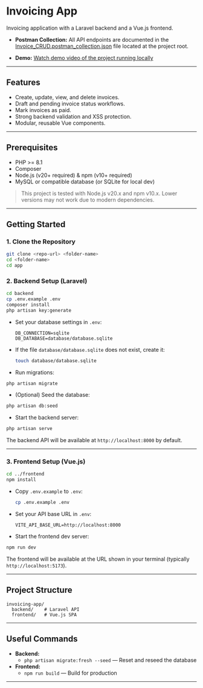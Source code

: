 # Invoicing App

Invoicing application with a Laravel backend and a Vue.js frontend.

- **Postman Collection:** All API endpoints are documented in the [Invoice_CRUD.postman_collection.json](./Invoice_CRUD.postman_collection.json) file located at the project root.

- **Demo:** [Watch demo video of the project running locally](https://app.screencastify.com/watch/RZss7Ny40z7ukXhTKwXl)
---

## Features
- Create, update, view, and delete invoices.
- Draft and pending invoice status workflows.
- Mark invoices as paid.
- Strong backend validation and XSS protection.
- Modular, reusable Vue components.

---

## Prerequisites
- PHP >= 8.1
- Composer
- Node.js (v20+ required) & npm (v10+ required)
- MySQL or compatible database (or SQLite for local dev)

> This project is tested with Node.js v20.x and npm v10.x. Lower versions may not work due to modern dependencies.

---

## Getting Started

### 1. Clone the Repository
```sh
git clone <repo-url> <folder-name>
cd <folder-name>
cd app
```

### 2. Backend Setup (Laravel)
```sh
cd backend
cp .env.example .env
composer install
php artisan key:generate
```

- Set your database settings in `.env`:
  ```env
  DB_CONNECTION=sqlite
  DB_DATABASE=database/database.sqlite
  
  ```
- If the file `database/database.sqlite` does not exist, create it:
  ```sh
  touch database/database.sqlite
  ```

- Run migrations:
```sh
php artisan migrate
```

- (Optional) Seed the database:
```sh
php artisan db:seed
```

- Start the backend server:
```sh
php artisan serve
```

The backend API will be available at `http://localhost:8000` by default.

---

### 3. Frontend Setup (Vue.js)
```sh
cd ../frontend
npm install
```

- Copy `.env.example` to `.env`:
  ```sh
  cp .env.example .env
  ```

- Set your API base URL in `.env`:
  ```env
  VITE_API_BASE_URL=http://localhost:8000
  ```

- Start the frontend dev server:
```sh
npm run dev
```

The frontend will be available at the URL shown in your terminal (typically `http://localhost:5173`).

---


## Project Structure
```
invoicing-app/
  backend/    # Laravel API
  frontend/   # Vue.js SPA
```

---

## Useful Commands
- **Backend:**
  - `php artisan migrate:fresh --seed` — Reset and reseed the database
- **Frontend:**
  - `npm run build` — Build for production

---